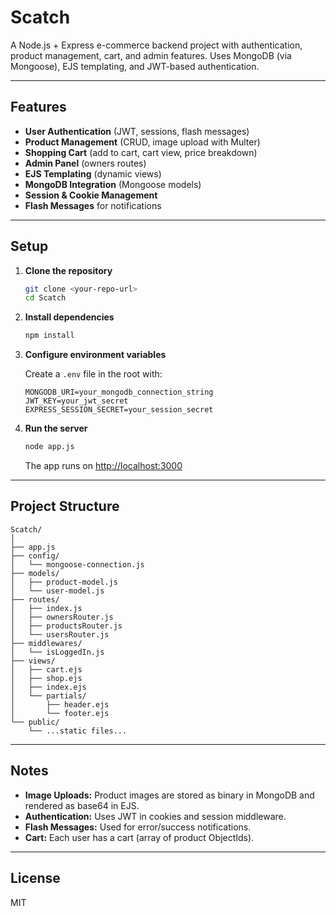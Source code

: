 # Scatch

A Node.js + Express e-commerce backend project with authentication, product management, cart, and admin features. Uses MongoDB (via Mongoose), EJS templating, and JWT-based authentication.

---

## Features

- **User Authentication** (JWT, sessions, flash messages)
- **Product Management** (CRUD, image upload with Multer)
- **Shopping Cart** (add to cart, cart view, price breakdown)
- **Admin Panel** (owners routes)
- **EJS Templating** (dynamic views)
- **MongoDB Integration** (Mongoose models)
- **Session & Cookie Management**
- **Flash Messages** for notifications

---

## Setup

1. **Clone the repository**
   ```bash
   git clone <your-repo-url>
   cd Scatch
   ```

2. **Install dependencies**
   ```bash
   npm install
   ```

3. **Configure environment variables**

   Create a `.env` file in the root with:
   ```
   MONGODB_URI=your_mongodb_connection_string
   JWT_KEY=your_jwt_secret
   EXPRESS_SESSION_SECRET=your_session_secret
   ```

4. **Run the server**
   ```bash
   node app.js
   ```
   The app runs on [http://localhost:3000](http://localhost:3000)

---

## Project Structure

```
Scatch/
│
├── app.js
├── config/
│   └── mongoose-connection.js
├── models/
│   ├── product-model.js
│   └── user-model.js
├── routes/
│   ├── index.js
│   ├── ownersRouter.js
│   ├── productsRouter.js
│   └── usersRouter.js
├── middlewares/
│   └── isLoggedIn.js
├── views/
│   ├── cart.ejs
│   ├── shop.ejs
│   ├── index.ejs
│   └── partials/
│       ├── header.ejs
│       └── footer.ejs
└── public/
    └── ...static files...
```

---

## Notes

- **Image Uploads:** Product images are stored as binary in MongoDB and rendered as base64 in EJS.
- **Authentication:** Uses JWT in cookies and session middleware.
- **Flash Messages:** Used for error/success notifications.
- **Cart:** Each user has a cart (array of product ObjectIds).

---

## License

MIT
